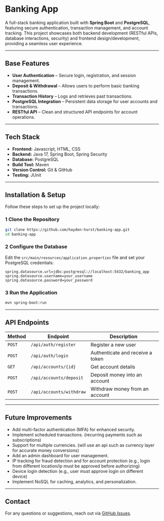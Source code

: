 # Banking App

A full-stack banking application built with **Spring Boot** and **PostgreSQL**, featuring secure authentication, transaction management, and account tracking. This project showcases both backend development (RESTful APIs, database interactions, security) and frontend design/development, providing a seamless user experience.

---

## Base Features

- **User Authentication** – Secure login, registration, and session management.  
- **Deposit & Withdrawal** – Allows users to perform basic banking transactions.  
- **Transaction History** – Logs and retrieves past transactions.  
- **PostgreSQL Integration** – Persistent data storage for user accounts and transactions.  
- **RESTful API** – Clean and structured API endpoints for account operations.  

---

## Tech Stack

- **Frontend:** Javascript, HTML, CSS
- **Backend:** Java 17, Spring Boot, Spring Security
- **Database:** PostgreSQL
- **Build Tool:** Maven
- **Version Control:** Git & GitHub
- **Testing:** JUnit

---

## Installation & Setup

Follow these steps to set up the project locally:

### **1** Clone the Repository
```sh
git clone https://github.com/hayden-hurst/banking-app.git
cd banking-app
```

### **2** Configure the Database
Edit the `src/main/resources/application.properties` file and set your PostgreSQL credentials:
```properties
spring.datasource.url=jdbc:postgresql://localhost:5432/banking_app
spring.datasource.username=your_username
spring.datasource.password=your_password
```

### **3** Run the Application
```sh
mvn spring-boot:run
```

---

## API Endpoints

| Method | Endpoint | Description |
|--------|---------|------------|
| `POST` | `/api/auth/register` | Register a new user |
| `POST` | `/api/auth/login` | Authenticate and receive a token |
| `GET` | `/api/accounts/{id}` | Get account details |
| `POST` | `/api/accounts/deposit` | Deposit money into an account |
| `POST` | `/api/accounts/withdraw` | Withdraw money from an account |

---

## Future Improvements

- Add multi-factor authentication (MFA) for enhanced security.  
- Implement scheduled transactions.  (recurring payments such as subscriptions)
- Support for multiple currencies. (will use an api such as currency layer for accurate money conversions)
- Add an admin dashboard for user management.
- IP tracking for fraud detection and for account protection (e.g., login from different location/ip must be approved before authorizing)
- Device login detection (e.g., user must approve login on different device)
- Implement NoSQL for caching, analytics, and personalization.

---

## Contact

For any questions or suggestions, reach out via [GitHub Issues](https://github.com/hayden-hurst/banking-app/issues).


